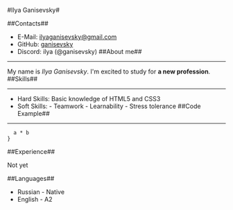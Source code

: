 #Ilya Ganisevsky#

##Contacts##

- E-Mail: [ilyaganisevsky@gmail.com](mailto:ilyaganisevsky@gmail.com)
- GitHub: [ganisevsky](https://github.com/ganisevsky)
- Discord: ilya (@ganisevsky)
  ##About me##

---

My name is _Ilya Ganisevsky_. I'm excited to study for **a new profession**.
##Skills##

---

- Hard Skills: Basic knowledge of HTML5 and CSS3
- Soft Skills: - Teamwork - Learnability - Stress tolerance
  ##Code Example##

---

```function multiply(a, b){
  a * b
}
```

##Experience##

Not yet

##Languages##

- Russian - Native
- English - A2
